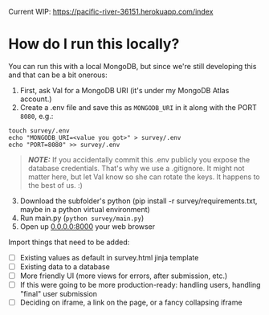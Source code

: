
Current WIP: https://pacific-river-36151.herokuapp.com/index

# How do I run this locally?

You can run this with a local MongoDB, but since we're still developing this and that can be a bit onerous:

1. First, ask Val for a MongoDB URI (it's under my MongoDB Atlas account.)
2. Create a .env file and save this as `MONGODB_URI` in it along with the PORT `8080`, e.g.:
```
touch survey/.env
echo "MONGODB_URI=<value you got>" > survey/.env
echo "PORT=8080" >> survey/.env
```
> **_NOTE:_**  If you accidentally commit this .env publicly you expose the database credentials. That's why we use a .gitignore. It might not matter here, but let Val know so she can rotate the keys. It happens to the best of us. :)
3. Download the subfolder's python (pip install -r survey/requirements.txt, maybe in a python virtual environment)
3. Run main.py (`python survey/main.py`)
4. Open up [0.0.0.0:8000](0.0.0.0:8080) your web browser

Import things that need to be added:
- [ ] Existing values as default in survey.html jinja template
- [ ] Existing data to a database
- [ ] More friendly UI (more views for errors, after submission, etc.)
- [ ] If this were going to be more production-ready: handling users, handling "final" user submission
- [ ] Deciding on iframe, a link on the page, or a fancy collapsing iframe
